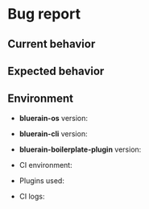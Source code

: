 # Bug report

## Current behavior

<!-- Describe how the issue manifests. -->

## Expected behavior

<!-- Describe what the desired behavior would be. -->

## Environment

- **bluerain-os** version: 
- **bluerain-cli** version: 
- **bluerain-boilerplate-plugin** version:

- CI environment: <!-- CI service name -->
- Plugins used: <!-- List bluerain plugins used if any with version -->
- CI logs: <!-- link to your CI logs or semantic-release logs -->
